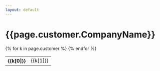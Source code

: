 ```yaml
---
layout: default
---
```


<h1>{{page.customer.CompanyName}}</h1>

<table>
	{% for k in page.customer %}
	<tr>
		<th>{{k[0]}}</th>
		<td>{{k[1]}}</td>
	</tr>
	{% endfor %}
</table>